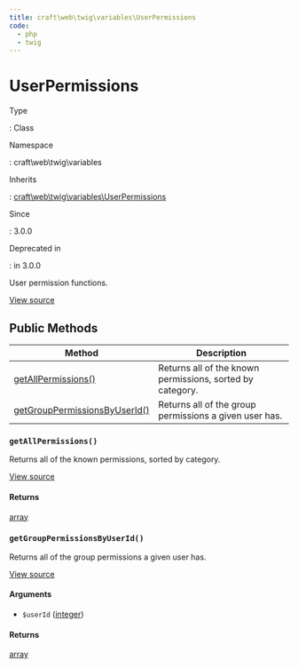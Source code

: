 ```yaml
---
title: craft\web\twig\variables\UserPermissions
code:
  - php
  - twig
---
```


# UserPermissions

Type

:   Class

Namespace

:   craft\web\twig\variables

Inherits

:   [craft\web\twig\variables\UserPermissions](craft-web-twig-variables-userpermissions.md)

Since

:   3.0.0

Deprecated in

:    in 3.0.0



User permission functions.





[View source](https://github.com/craftcms/cms/blob/master/src/web/twig/variables/UserPermissions.php)






## Public Methods

| Method                                                                                                          | Description
| --------------------------------------------------------------------------------------------------------------- | ---------------------------------------------------------
| [getAllPermissions()](craft-web-twig-variables-userpermissions.md#method-getallpermissions)                     | Returns all of the known permissions, sorted by category.
| [getGroupPermissionsByUserId()](craft-web-twig-variables-userpermissions.md#method-getgrouppermissionsbyuserid) | Returns all of the group permissions a given user has.

### `getAllPermissions()`





Returns all of the known permissions, sorted by category.




[View source](https://github.com/craftcms/cms/blob/master/src/web/twig/variables/UserPermissions.php#L28-L33)



#### Returns

[array](http://php.net/language.types.array)



### `getGroupPermissionsByUserId()`





Returns all of the group permissions a given user has.




[View source](https://github.com/craftcms/cms/blob/master/src/web/twig/variables/UserPermissions.php#L41-L46)


#### Arguments

- `$userId` ([integer](http://php.net/language.types.integer))

#### Returns

[array](http://php.net/language.types.array)










